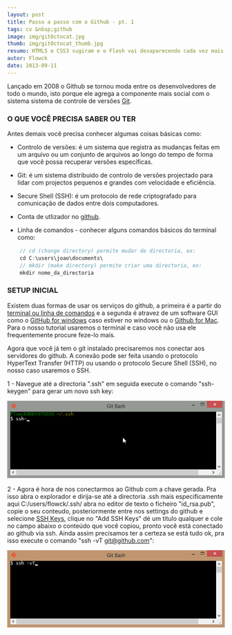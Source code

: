 ```yaml
---
layout: post
title: Passo a passo com o Github - pt. 1
tags: cv &nbsp;github
image: img/gitOctocat.jpg
thumb: img/gitOctocat_thumb.jpg
resumo: HTML5 e CSS3 sugiram e o Flash vai desaparecendo cada vez mais. Apesar das grandes vantagens que estas duas linguagens possuem sobre o seu concorrente, elas ainda perdem quando o assunto é compatibilidade [...]
autor: Flowck
date: 2013-09-11
---
```


Lançado em 2008 o Github se tornou moda entre os desenvolvedores de todo o mundo, isto porque ele agrega a componente mais social com o sistema sistema de controle de versões [Git](http://git-scm.com/).

### O QUE VOCÊ PRECISA SABER OU TER

Antes demais você precisa conhecer algumas coisas básicas como:

* Controlo de versões: é um sistema que registra as mudanças feitas em um arquivo ou um conjunto de arquivos ao longo do tempo de forma que você possa recuperar versões específicas.

* Git: é um sistema distribuido de controlo de versões projectado para lidar com projectos pequenos e grandes com velocidade e eficiência.

* Secure Shell (SSH): é um protocolo de rede criptografado para comunicação de dados entre dois computadores.

* Conta de utlizador no [github](www.github.com).

* Linha de comandos - conhecer alguns comandos básicos do terminal como:

``` javascript
	// cd (change directory) permite mudar de directoria, ex:
	cd C:\users\joao\documents\
	// mkdir (make directory) permite criar uma directoria, ex: 
	mkdir nome_da_directoria
```

### SETUP INICIAL

Existem duas formas de usar os serviços do github, a primeira é a partir do [terminal ou linha de comandos](http://git-scm.com/downloads) e a segunda é atravez de um software GUI como o [GitHub for windows](http://windows.github.com/) caso estiver no windows ou o [Github for Mac](http://mac.github.com/). Para o nosso tutorial usaremos o terminal e caso você não usa ele frequentemente procure feze-lo mais.

Agora que você já tem o git instalado precisaremos nos conectar aos servidores do github. A conexão pode ser feita usando o protocolo HyperText Transfer (HTTP) ou usando o protocolo Secure Shell (SSH), no nosso caso usaremos o SSH.

1 - Navegue até a directoria ".ssh" em seguida execute o comando "ssh-keygen" para gerar um novo ssh key:

![ssh-keygen](../assets/img/ssh.gif)

2 - Agora é hora de nos conectarmos ao Github com a chave gerada. Pra isso abra o explorador e dirija-se até a directoria .ssh mais especificamente aqui C:/users/flowck/.ssh/ abra no editor de texto o ficheiro "id_rsa.pub", copie o seu conteudo, posteriormente entre nos settings do github e selecione [SSH Keys](https://github.com/settings/ssh), clique no "Add SSH Keys" dé um titulo qualquer e cole no campo abaixo o conteúdo que você copiou, pronto você está conectado ao github via ssh. Ainda assim precisamos ter a certeza se está tudo ok, pra isso execute o comando "ssh -vT git@github.com":

![ssh-confirm](../assets/img/ssh_confirm.gif)
